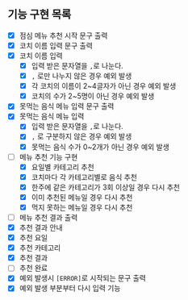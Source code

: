 ## 기능 구현 목록
- [x]  점심 메뉴 추천 시작 문구 출력
- [x]  코치 이름 입력 문구 출력
- [x]  코치 이름 입력
    - [x] 입력 받은 문자열을 `,`로 나눈다.
    - [x] `,` 로만 나누지 않은 경우 예외 발생
    - [x]  각 코치의 이름이 2~4글자가 아닌 경우 예외 발생
    - [x]  코치의 수가 2~5명이 아닌 경우 예외 발생
- [x]  못먹는 음식 메뉴 입력 문구 출력
- [x]  못먹는 음식 메뉴 입력
    - [x] 입력 받은 문자열을 `,`로 나눈다.
    - [x]  `,` 로 구분하지 않은 경우 예외 발생
    - [x]  못먹는 음식 수가 0~2개가 아닌 경우 예외 발생
- [ ]  메뉴 추천 기능 구현
    - [x]  요일별 카테고리 추천
    - [x]  코치마다 각 카테고리별로 음식 추천
    - [x]  한주에 같은 카테고리가 3회 이상일 경우 다시 추천
    - [x]  이미 추천된 메뉴일 경우 다시 추천
    - [x]  먹지 못하는 메뉴일 경우 다시 추천
- [ ]  메뉴 추천 결과 출력
  - [x] 추천 결과 안내
  - [x] 추천 요일
  - [x] 추천 카테고리
  - [x] 추천 결과
  - [ ] 추천 완료
- [x] 예외 발생시 `[ERROR]`로 시작되는 문구 출력
- [x] 예외 발생 부분부터 다시 입력 기능